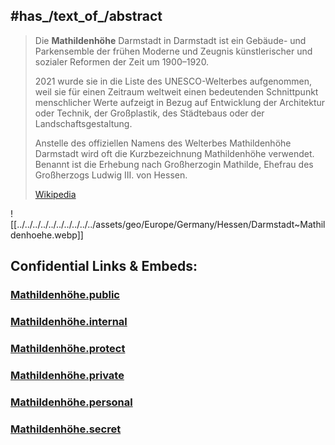 
## #has_/text_of_/abstract 

> Die **Mathildenhöhe** Darmstadt in Darmstadt ist ein Gebäude- und Parkensemble der frühen Moderne 
> und Zeugnis künstlerischer und sozialer Reformen der Zeit um 1900–1920. 
> 
> 2021 wurde sie in die Liste des UNESCO-Welterbes aufgenommen, 
> weil sie für einen Zeitraum weltweit einen bedeutenden Schnittpunkt menschlicher Werte aufzeigt 
> in Bezug auf Entwicklung der Architektur oder Technik, der Großplastik, des Städtebaus oder der Landschaftsgestaltung. 
> 
> Anstelle des offiziellen Namens des Welterbes Mathildenhöhe Darmstadt wird oft die Kurzbezeichnung Mathildenhöhe verwendet. 
> Benannt ist die Erhebung nach Großherzogin Mathilde, Ehefrau des Großherzogs Ludwig III. von Hessen.
>
> [Wikipedia](https://de.wikipedia.org/wiki/Mathildenh%C3%B6he)

![[../../../../../../../../../../assets/geo/Europe/Germany/Hessen/Darmstadt~Mathildenhoehe.webp]] 




## Confidential Links & Embeds: 

### [Mathildenhöhe.public](/_public/\Earth\Continent\Europe\Europe~Central\Germany\Germany~West\Hessen\counties~Hessen\DarmstadtMathildenhöhe.public.md) 

### [Mathildenhöhe.internal](/_internal/\Earth\Continent\Europe\Europe~Central\Germany\Germany~West\Hessen\counties~Hessen\DarmstadtMathildenhöhe.internal.md) 

### [Mathildenhöhe.protect](/_protect/\Earth\Continent\Europe\Europe~Central\Germany\Germany~West\Hessen\counties~Hessen\DarmstadtMathildenhöhe.protect.md) 

### [Mathildenhöhe.private](/_private/\Earth\Continent\Europe\Europe~Central\Germany\Germany~West\Hessen\counties~Hessen\DarmstadtMathildenhöhe.private.md) 

### [Mathildenhöhe.personal](/_personal/\Earth\Continent\Europe\Europe~Central\Germany\Germany~West\Hessen\counties~Hessen\DarmstadtMathildenhöhe.personal.md) 

### [Mathildenhöhe.secret](/_secret/\Earth\Continent\Europe\Europe~Central\Germany\Germany~West\Hessen\counties~Hessen\DarmstadtMathildenhöhe.secret.md)

